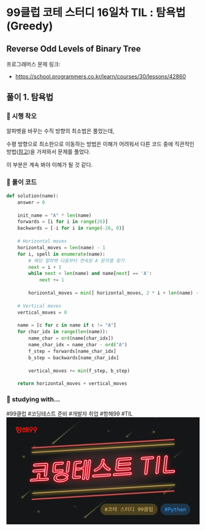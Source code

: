 # 99클럽 코테 스터디 16일차 TIL : 탐욕법(Greedy)

## Reverse Odd Levels of Binary Tree
프로그래머스 문제 링크:
- https://school.programmers.co.kr/learn/courses/30/lessons/42860


## 풀이 1. 탐욕법

### 🤔 시행 착오
알파벳을 바꾸는 수직 방향의 최소법은 풀었는데, 

수평 방향으로 최소한으로 이동하는 방법은 이해가 어려워서 다른 코드 중에 직관적인 방법([참고](https://aiday.tistory.com/120))을 가져와서 문제를 풀었다.

이 부분은 계속 봐야 이해가 될 것 같다.

### 🎉 풀이 코드
```python
def solution(name):
    answer = 0
    
    init_name = "A" * len(name)
    forwards = [i for i in range(26)]
    backwards = [-i for i in range(-26, 0)]

    # Horizontal moves
    horizontal_moves = len(name) - 1 
    for i, spell in enumerate(name):
        # 해당 알파벳 다음부터 연속된 A 문자열 찾기
        next = i + 1
        while next < len(name) and name[next] == 'A':
            next += 1
            
        horizontal_moves = min([ horizontal_moves, 2 * i + len(name) - next, i + 2 * (len(name) - next) ])
    
    # Vertical moves
    vertical_moves = 0
    
    name = [c for c in name if c != "A"]
    for char_idx in range(len(name)):
        name_char = ord(name[char_idx])
        name_char_idx = name_char - ord("A")
        f_step = forwards[name_char_idx]
        b_step = backwards[name_char_idx]
        
        vertical_moves += min(f_step, b_step)
    
    return horizontal_moves + vertical_moves

```

### 🏃 studying with...
#99클럽 #코딩테스트 준비 #개발자 취업 #항해99 #TIL
![til_thumbnail](./img/thmb_python.png)